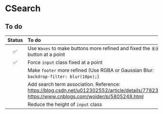 # CSearch
## To do
| Status | To do |
| :----: | :---- |
| :white_check_mark: | Use `Waves` to make buttons more refined and fixed the `关闭` button at a point |
| :white_check_mark: | Force `input` class fixed at a point |
|  | Make `footer` more refined (Use RGBA or Gaussian Blur: `backdrop-filter: blur(10px);`) |
|  | Add search term association. Reference: https://blog.csdn.net/u012302552/article/details/77823624, https://www.cnblogs.com/woider/p/5805248.html |
|  | Reduce the height of `input` class |
